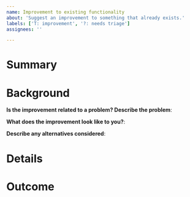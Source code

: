 ```yaml
---
name: Improvement to existing functionality
about: 'Suggest an improvement to something that already exists.'
labels: ['T: improvement', '?: needs triage']
assignees: ''

---
```


# Summary
<!-- Describe the improvement in one sentence. -->


# Background
<!-- Share context to why this improvement is important or why it should be completed. -->

**Is the improvement related to a problem? Describe the problem**:

**What does the improvement look like to you?**:

**Describe any alternatives considered**:


# Details
<!-- Help us understand the implementation. Add specific details about the request or implementation below. Are there specific next steps to take? -->


# Outcome
<!-- Describe the impact of this improvement to the site in one sentence. -->


